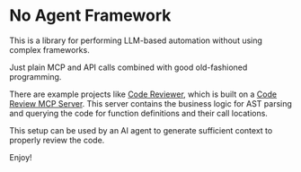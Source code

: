 # No Agent Framework

This is a library for performing LLM-based automation without using complex frameworks.

Just plain MCP and API calls combined with good old-fashioned programming.

There are example projects like [Code Reviewer](code_reviewer), which is built on a [Code Review MCP Server](code_reviewer/code_review_mcp_server). This server contains the business logic for AST parsing and querying the code for function definitions and their call locations.

This setup can be used by an AI agent to generate sufficient context to properly review the code.

Enjoy!
